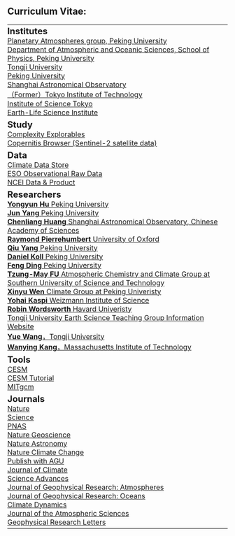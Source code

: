 ## Curriculum Vitae:

<table>
<tr>
    <td colspan="2" style="padding-left: 0px;"> <!-- 删除左侧空白，使文本对齐 -->
    <strong style="font-size: 20px;">Institutes</strong><br>
    <a href="https://www.atmos.pku.edu.cn/en/research/Researchdirections/144785.htm" target="_blank" style="text-decoration: underline;">Planetary Atmospheres group, Peking University</a><br>
    <a href="https://atmos.pku.edu.cn/" target="_blank" style="text-decoration: underline;">Department of Atmospheric and Oceanic Sciences, School of Physics, Peking University</a><br>
    <a href="https://www.tongji.edu.cn/" target="_blank" style="text-decoration: underline;">Tongji University</a><br>
    <a href="https://www.pku.edu.cn/" target="_blank" style="text-decoration: underline;">Peking University</a><br>
    <a href="http://www.shao.ac.cn/" target="_blank" style="text-decoration: underline;"> Shanghai Astronomical Observatory</a><br>
    <a href="https://www.titech.ac.jp/" target="_blank" style="text-decoration: underline;">（Former）Tokyo Institute of Technology</a><br>
    <a href="https://www.isct.ac.jp/ja" target="_blank" style="text-decoration: underline;"> Institute of Science Tokyo</a><br>
    <a href="https://www.elsi.jp/" target="_blank" style="text-decoration: underline;">Earth-Life Science Institute</a><br>
    </td>
</tr>
<tr>
    <td colspan="2" style="padding-left: 0px;"> <!-- 删除左侧空白，使文本对齐 -->
    <strong style="font-size: 20px;">Study</strong><br>
    <a href="https://www.complexity-explorables.org/" target="_blank" style="text-decoration: underline;">Complexity Explorables</a><br>
    <a href="https://browser.dataspace.copernicus.eu/" target="_blank" style="text-decoration: underline;">Copernitis Browser (Sentinel-2 satellite data)</a><br>
    </td>
</tr>
<tr>
    <td colspan="2" style="padding-left: 0px;"> <!-- 删除左侧空白，使文本对齐 -->
    <strong style="font-size: 20px;">Data</strong><br>
    <a href="https://cds.climate.copernicus.eu/" target="_blank" style="text-decoration: underline;">Climate Data Store</a><br>
    <a href="https://archive.eso.org/eso/eso_archive_main.html" target="_blank" style="text-decoration: underline;">ESO Observational Raw Data</a><br>
    <a href="https://www.ncei.noaa.gov/products" target="_blank" style="text-decoration: underline;">NCEI Data & Product</a><br>
    </td>
</tr>
<tr>
    <td colspan="2" style="padding-left: 0px;"> <!-- 删除左侧空白，使文本对齐 -->
    <strong style="font-size: 20px;">Researchers</strong><br>
    <a href="https://faculty.pku.edu.cn/yyhu/zh_CN/index/7512/list/index.htm" target="_blank" style="text-decoration: underline;"><strong>Yongyun Hu </strong> Peking University</a><br>
    <a href="https://faculty.pku.edu.cn/junyang/en/index/12353/list/index.htm" target="_blank" style="text-decoration: underline;"><strong>Jun Yang </strong> Peking University</a><br>
    <a href="https://huang-cl.github.io/" target="_blank" style="text-decoration: underline;"><strong>Chenliang Huang </strong> Shanghai Astronomical Observatory, Chinese Academy of Sciences</a><br>
    <a href="https://www.physics.ox.ac.uk/our-people/pierrehumbert" target="_blank" style="text-decoration: underline;"><strong>Raymond Pierrehumbert</strong> University of Oxford</a><br>
    <a href="https://qiuyang50.github.io/" target="_blank" style="text-decoration: underline;"><strong>Qiu Yang </strong> Peking University</a><br>
    <a href="https://danielkoll.github.io/" target="_blank" style="text-decoration: underline;"><strong>Daniel Koll</strong> Peking University</a><br>
    <a href="https://faculty.pku.edu.cn/dingfeng/zh_CN/index/46557/list/index.htm" target="_blank" style="text-decoration: underline;"><strong>Feng Ding </strong> Peking University</a><br>
    <a href="https://atmoschem.org.cn/index.php?title=Main_Page" target="_blank" style="text-decoration: underline;"><strong>Tzung-May FU </strong> Atmospheric Chemistry and Climate Group at Southern University of Science and Technology</a><br>
    <a href="http://pkuclimate.free.nf/group" target="_blank" style="text-decoration: underline;"><strong>Xinyu Wen </strong> Climate Group at Peking Univeristy</a><br>
    <a href="https://www.weizmann.ac.il/EPS/kaspi/" target="_blank" style="text-decoration: underline;"><strong>Yohai Kaspi</strong> Weizmann Institute of Science </a><br>
    <a href="https://eps.harvard.edu/people/robin-wordsworth" target="_blank" style="text-decoration: underline;"><strong>Robin Wordsworth </strong>Havard Univeristy</a><br>
    <a href="http://211.152.43.30:8889/index.jsp" target="_blank" style="text-decoration: underline;">Tongji University Earth Science Teaching Group Information Website</a><br>
    <a href="https://163wangyue.wordpress.com/" target="_blank" style="text-decoration: underline;"><strong>Yue Wang</strong>，Tongji University</a><br>
    <a href="https://wanyingkang.com/" target="_blank" style="text-decoration: underline;"><strong>Wanying Kang</strong>，Massachusetts Institute of Technology</a><br>
    </td>
</tr>
<tr>
    <td colspan="2" style="padding-left: 0px;"> <!-- 删除左侧空白，使文本对齐 -->
    <strong style="font-size: 20px;">Tools</strong><br>
    <a href="https://www.cesm.ucar.edu/" target="_blank" style="text-decoration: underline;">CESM</a><br>
    <a href="https://www2.cesm.ucar.edu/events/tutorials/2020/coursework.html" target="_blank" style="text-decoration: underline;">CESM Tutorial</a><br>
    <a href="https://mitgcm.org/" target="_blank" style="text-decoration: underline;">MITgcm</a><br>
    </td>
</tr>
<tr>
    <td colspan="2" style="padding-left: 0px;"> <!-- 删除左侧空白，使文本对齐 -->
    <strong style="font-size: 20px;">Journals</strong><br>
    <a href="https://www.nature.com/" target="_blank" style="text-decoration: underline;">Nature</a><br>
    <a href="https://www.science.org/journals" target="_blank" style="text-decoration: underline;">Science</a><br>
    <a href="https://www.pnas.org/" target="_blank" style="text-decoration: underline;">PNAS</a><br>
    <a href="https://www.nature.com/ngeo/" target="_blank" style="text-decoration: underline;">Nature Geoscience</a><br>
    <a href="https://www.nature.com/natastron/" target="_blank" style="text-decoration: underline;">Nature Astronomy</a><br>
    <a href="https://www.nature.com/nclimate/" target="_blank" style="text-decoration: underline;">Nature Climate Change</a><br>
    <a href="https://agupubs.onlinelibrary.wiley.com/" target="_blank" style="text-decoration: underline;">Publish with AGU</a><br>
    <a href="https://journals.ametsoc.org/view/journals/clim/clim-overview.xml" target="_blank" style="text-decoration: underline;">Journal of Climate</a><br>
    <a href="https://www.science.org/journal/sciadv" target="_blank" style="text-decoration: underline;">Science Advances</a><br>
    <a href="https://agupubs.onlinelibrary.wiley.com/journal/21698996" target="_blank" style="text-decoration: underline;">Journal of Geophysical Research: Atmospheres</a><br>
    <a href="https://agupubs.onlinelibrary.wiley.com/journal/21699291" target="_blank" style="text-decoration: underline;">Journal of Geophysical Research: Oceans</a><br>
    <a href="https://link.springer.com/journal/382" target="_blank" style="text-decoration: underline;">Climate Dynamics</a><br>
    <a href="https://journals.ametsoc.org/view/journals/atsc/atsc-overview.xml" target="_blank" style="text-decoration: underline;">Journal of the Atmospheric Sciences</a><br>
    <a href="https://agupubs.onlinelibrary.wiley.com/journal/19448007?journalRedirectCheck=true" target="_blank" style="text-decoration: underline;">Geophysical Research Letters</a><br>
    </td>
</tr>
</table>